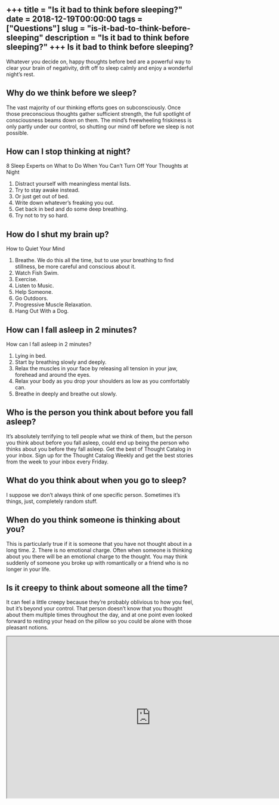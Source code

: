 +++
title = "Is it bad to think before sleeping?"
date = 2018-12-19T00:00:00
tags = ["Questions"]
slug = "is-it-bad-to-think-before-sleeping"
description = "Is it bad to think before sleeping?"
+++
Is it bad to think before sleeping?
-----------------------------------

Whatever you decide on, happy thoughts before bed are a powerful way to clear your brain of negativity, drift off to sleep calmly and enjoy a wonderful night’s rest.

Why do we think before we sleep?
--------------------------------

The vast majority of our thinking efforts goes on subconsciously. Once those preconscious thoughts gather sufficient strength, the full spotlight of consciousness beams down on them. The mind’s freewheeling friskiness is only partly under our control, so shutting our mind off before we sleep is not possible.

How can I stop thinking at night?
---------------------------------

8 Sleep Experts on What to Do When You Can’t Turn Off Your Thoughts at Night

1. Distract yourself with meaningless mental lists.
2. Try to stay awake instead.
3. Or just get out of bed.
4. Write down whatever’s freaking you out.
5. Get back in bed and do some deep breathing.
6. Try not to try so hard.

How do I shut my brain up?
--------------------------

How to Quiet Your Mind

1. Breathe. We do this all the time, but to use your breathing to find stillness, be more careful and conscious about it.
2. Watch Fish Swim.
3. Exercise.
4. Listen to Music.
5. Help Someone.
6. Go Outdoors.
7. Progressive Muscle Relaxation.
8. Hang Out With a Dog.

How can I fall asleep in 2 minutes?
-----------------------------------

How can I fall asleep in 2 minutes?

1. Lying in bed.
2. Start by breathing slowly and deeply.
3. Relax the muscles in your face by releasing all tension in your jaw, forehead and around the eyes.
4. Relax your body as you drop your shoulders as low as you comfortably can.
5. Breathe in deeply and breathe out slowly.

Who is the person you think about before you fall asleep?
---------------------------------------------------------

It’s absolutely terrifying to tell people what we think of them, but the person you think about before you fall asleep, could end up being the person who thinks about you before they fall asleep. Get the best of Thought Catalog in your inbox. Sign up for the Thought Catalog Weekly and get the best stories from the week to your inbox every Friday.

What do you think about when you go to sleep?
---------------------------------------------

I suppose we don’t always think of one specific person. Sometimes it’s things, just, completely random stuff.

When do you think someone is thinking about you?
------------------------------------------------

This is particularly true if it is someone that you have not thought about in a long time. 2. There is no emotional charge. Often when someone is thinking about you there will be an emotional charge to the thought. You may think suddenly of someone you broke up with romantically or a friend who is no longer in your life.

Is it creepy to think about someone all the time?
-------------------------------------------------

It can feel a little creepy because they’re probably oblivious to how you feel, but it’s beyond your control. That person doesn’t know that you thought about them multiple times throughout the day, and at one point even looked forward to resting your head on the pillow so you could be alone with those pleasant notions.

<iframe allow="accelerometer; autoplay; clipboard-write; encrypted-media; gyroscope; picture-in-picture" allowfullscreen="" class="__youtube_prefs__  epyt-is-override  no-lazyload" data-no-lazy="1" data-origheight="433" data-origwidth="770" data-skipgform_ajax_framebjll="" height="433" id="_ytid_69135" loading="lazy" src="https://www.youtube.com/embed/RBivHkdXVSI?enablejsapi=1&autoplay=0&cc_load_policy=0&cc_lang_pref=&iv_load_policy=1&loop=0&modestbranding=0&rel=1&fs=1&playsinline=0&autohide=2&theme=dark&color=red&controls=1&" title="YouTube player" width="770"></iframe>